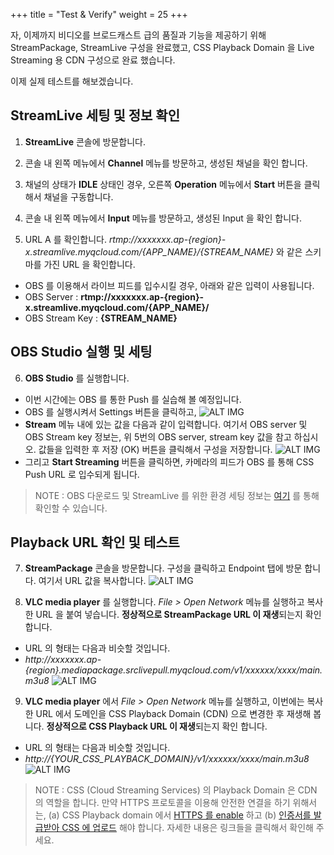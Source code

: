 +++
title = "Test & Verify"
weight = 25
+++

자, 이제까지 비디오를 브로드캐스트 급의 품질과 기능을 제공하기 위해 StreamPackage, StreamLive 구성을 완료했고,
CSS Playback Domain 을 Live Streaming 용 CDN 구성으로 완료 했습니다.

이제 실제 테스트를 해보겠습니다.

## StreamLive 세팅 및 정보 확인

1. **StreamLive** 콘솔에 방문합니다.

2. 콘솔 내 왼쪽 메뉴에서 **Channel** 메뉴를 방문하고, 생성된 채널을 확인 합니다.

3. 채널의 상태가 **IDLE** 상태인 경우, 오른쪽 **Operation** 메뉴에서 **Start** 버튼을 클릭해서 채널을 구동합니다. 

4. 콘솔 내 왼쪽 메뉴에서 **Input** 메뉴를 방문하고, 생성된 Input 을 확인 합니다.

5. URL A 를 확인합니다. *rtmp://xxxxxxx.ap-{region}-x.streamlive.myqcloud.com/{APP_NAME}/{STREAM_NAME}* 와 같은 스키마를 가진 URL 을 확인합니다.
- OBS 를 이용해서 라이브 피드를 입수시킬 경우, 아래와 같은 입력이 사용됩니다.
- OBS Server : **rtmp://xxxxxxx.ap-{region}-x.streamlive.myqcloud.com/{APP_NAME}/**
- OBS Stream Key : **{STREAM_NAME}**

## OBS Studio 실행 및 세팅

6. **OBS Studio** 를 실행합니다. 

* 이번 시간에는 OBS 를 통한 Push 를 실습해 볼 예정입니다.
* OBS 를 실행시켜서 Settings 버튼을 클릭하고,
![ALT IMG](/images/css-basic/6-4-test-push-obs-setting.png?width=10vw&classes=left)
* **Stream** 메뉴 내에 있는 값을 다음과 같이 입력합니다. 여기서 OBS server 및 OBS Stream key 정보는, 위 5번의 OBS server, stream key 값을 참고 하십시오. 값들을 입력한 후 저장 (OK) 버튼을 클릭해서 구성을 저장합니다.
![ALT IMG](/images/stream-css/5-test-push-obs-config.png?width=40vw&classes=left)
* 그리고 **Start Streaming** 버튼을 클릭하면, 카메라의 피드가 OBS 를 통해 CSS Push URL 로 입수되게 됩니다.

> NOTE : OBS 다운로드 및 StreamLive 를 위한 환경 세팅 정보는 [여기](https://www.tencentcloud.com/document/product/1048/50115) 를 통해 확인할 수 있습니다.

## Playback URL 확인 및 테스트

7. **StreamPackage** 콘솔을 방문합니다. 구성을 클릭하고 Endpoint 탭에 방문 합니다. 여기서 URL 값을 복사합니다.
![ALT IMG](/images/stream-css/5-strpkg-endpoint.png)

8. **VLC media player** 를 실행합니다. *File > Open Network* 메뉴를 실행하고 복사한 URL 을 붙여 넣습니다. **정상적으로 StreamPackage URL 이 재생**되는지 확인 합니다.
- URL 의 형태는 다음과 비슷할 것입니다. 
- *http://xxxxxxx.ap-{region}.mediapackage.srclivepull.myqcloud.com/v1/xxxxxx/xxxx/main.m3u8*
![ALT IMG](/images/stream-css/5-test-strpkg.png?width=40vw&classes=left)

9. **VLC media player** 에서 *File > Open Network* 메뉴를 실행하고, 이번에는 복사한 URL 에서 도메인을 CSS Playback Domain (CDN) 으로 변경한 후 재생해 봅니다. **정상적으로 CSS Playback URL 이 재생**되는지 확인 합니다.
- URL 의 형태는 다음과 비슷할 것입니다. 
- *http://{YOUR_CSS_PLAYBACK_DOMAIN}/v1/xxxxxx/xxxx/main.m3u8*
![ALT IMG](/images/stream-css/5-test-cssplayback.png?width=40vw&classes=left)

> NOTE : CSS (Cloud Streaming Services) 의 Playback Domain 은 CDN 의 역할을 합니다. 만약 HTTPS 프로토콜을 이용해 안전한 연결을 하기 위해서는, (a)  CSS Playback domain 에서 [HTTPS 를 enable](https://www.tencentcloud.com/document/product/267/31066?lang=en) 하고 (b) [인증서를 발급받아 CSS 에 업로드](https://www.tencentcloud.com/document/product/267/41317?lang=en) 해야 합니다. 자세한 내용은 링크들을 클릭해서 확인해 주세요.
